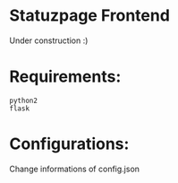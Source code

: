 # Statuzpage Frontend

Under construction :)

Requirements:
=============
	python2
	flask

Configurations:
===============
Change informations of config.json
